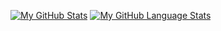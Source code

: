 [![My GitHub Stats](https://github-readme-stats-2-r6r.vercel.app/api?username=6r6&showicons=true)](https://github.com/6r6?tab=repositories)
[![My GitHub Language Stats](https://github-readme-stats-2-r6r.vercel.app/api/top-langs/?username=6r6&layout=compact)](https://github.com/6r6?tab=repositories)

<!--
**6r6/6r6** is a ✨ _special_ ✨ repository because its `README.md` (this file) appears on your GitHub profile.

Here are some ideas to get you started:

- 🔭 I’m currently working on ...
- 🌱 I’m currently learning ...
- 👯 I’m looking to collaborate on ...
- 🤔 I’m looking for help with ...
- 💬 Ask me about ...
- 📫 How to reach me: ...
- 😄 Pronouns: ...
- ⚡ Fun fact: ...
-->
